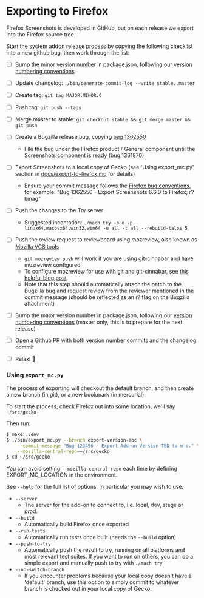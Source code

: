 # Exporting to Firefox

Firefox Screenshots is developed in GitHub, but on each release we export into the Firefox
source tree.

Start the system addon release process by copying the following checklist into a new github bug, then work through the list:

- [ ] Bump the minor version number in package.json, following our [version numbering conventions](https://github.com/mozilla-services/screenshots/issues/2647)
- [ ] Update changelog: `./bin/generate-commit-log --write stable..master`
- [ ] Create tag: `git tag MAJOR.MINOR.0`
- [ ] Push tag: `git push --tags`
- [ ] Merge master to stable: `git checkout stable && git merge master && git push`
- [ ] Create a Bugzilla release bug, copying [bug 1362550](https://bugzil.la/1362550)
  - File the bug under the Firefox product / General component until the Screenshots component is ready ([bug 1361870](https://bugzil.la/1361870))
- [ ] Export Screenshots to a local copy of Gecko (see 'Using export_mc.py' section in [docs/export-to-firefox.md](docs/export-to-firefox.md) for details)
  - Ensure your commit message follows the [Firefox bug conventions](https://mdn.io/Committing_Rules_and_Responsibilities), for example: "Bug 1362550 - Export Screenshots 6.6.0 to Firefox; r?kmag"
- [ ] Push the changes to the Try server
  - Suggested incantation: `./mach try -b o -p linux64,macosx64,win32,win64 -u all -t all --rebuild-talos 5`
- [ ] Push the review request to reviewboard using mozreview, also known as [Mozilla VCS tools](https://mozilla-version-control-tools.readthedocs.io/en/latest/)
  - `git mozreview push` will work if you are using git-cinnabar and have mozreview configured
  - To configure mozreview for use with git and git-cinnabar, see [this helpful blog post](https://sny.no/2016/03/geckogit)
  - Note that this step should automatically attach the patch to the Bugzilla bug and request review from the reviewer mentioned in the commit message (should be reflected as an r? flag on the Bugzilla attachment)
- [ ] Bump the major version number in package.json, following our [version numbering conventions](https://github.com/mozilla-services/screenshots/issues/2647) (master only, this is to prepare for the next release)
- [ ] Open a Github PR with both version number commits and the changelog commit
- [ ] Relax! :beers:


### Using `export_mc.py`
The process of exporting will checkout the default branch, and then create a new
branch (in git), or a new bookmark (in mercurial).

To start the process, check Firefox out into some location, we'll say `~/src/gecko`

Then run:

```sh
$ make .venv
$ ./bin/export_mc.py --branch export-version-abc \
    --commit-message "Bug 123456 - Export Add-on Version TBD to m-c." \
    --mozilla-central-repo=~/src/gecko
$ cd ~/src/gecko
```

You can avoid setting `--mozilla-central-repo` each time by defining
EXPORT_MC_LOCATION in the environment.

See `--help` for the full list of options. In particular you may wish to use:

* `--server`
  * The server for the add-on to connect to, i.e. local, dev, stage or prod.
* `--build`
  * Automatically build Firefox once exported
* `--run-tests`
  * Automatically run tests once built (needs the `--build` option)
* `--push-to-try`
  * Automatically push the result to try, running on all platforms and most
  relevant test suites. If you want to run on others, you can do a simple export
  and manually push to try with `./mach try`
* `--no-switch-branch`
  * If you encounter problems because your local copy doesn't have a 'default'
    branch, use this option to simply commit to whatever branch is checked out
    in your local copy of Gecko.
